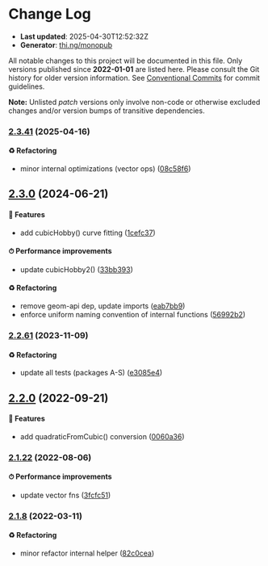 # Change Log

- **Last updated**: 2025-04-30T12:52:32Z
- **Generator**: [thi.ng/monopub](https://thi.ng/monopub)

All notable changes to this project will be documented in this file.
Only versions published since **2022-01-01** are listed here.
Please consult the Git history for older version information.
See [Conventional Commits](https://conventionalcommits.org/) for commit guidelines.

**Note:** Unlisted _patch_ versions only involve non-code or otherwise excluded changes
and/or version bumps of transitive dependencies.

### [2.3.41](https://github.com/thi-ng/umbrella/tree/@thi.ng/geom-splines@2.3.41) (2025-04-16)

#### ♻️ Refactoring

- minor internal optimizations (vector ops) ([08c58f6](https://github.com/thi-ng/umbrella/commit/08c58f6))

## [2.3.0](https://github.com/thi-ng/umbrella/tree/@thi.ng/geom-splines@2.3.0) (2024-06-21)

#### 🚀 Features

- add cubicHobby() curve fitting ([1cefc37](https://github.com/thi-ng/umbrella/commit/1cefc37))

#### ⏱ Performance improvements

- update cubicHobby2() ([33bb393](https://github.com/thi-ng/umbrella/commit/33bb393))

#### ♻️ Refactoring

- remove geom-api dep, update imports ([eab7bb9](https://github.com/thi-ng/umbrella/commit/eab7bb9))
- enforce uniform naming convention of internal functions ([56992b2](https://github.com/thi-ng/umbrella/commit/56992b2))

### [2.2.61](https://github.com/thi-ng/umbrella/tree/@thi.ng/geom-splines@2.2.61) (2023-11-09)

#### ♻️ Refactoring

- update all tests (packages A-S) ([e3085e4](https://github.com/thi-ng/umbrella/commit/e3085e4))

## [2.2.0](https://github.com/thi-ng/umbrella/tree/@thi.ng/geom-splines@2.2.0) (2022-09-21)

#### 🚀 Features

- add quadraticFromCubic() conversion ([0060a36](https://github.com/thi-ng/umbrella/commit/0060a36))

### [2.1.22](https://github.com/thi-ng/umbrella/tree/@thi.ng/geom-splines@2.1.22) (2022-08-06)

#### ⏱ Performance improvements

- update vector fns ([3fcfc51](https://github.com/thi-ng/umbrella/commit/3fcfc51))

### [2.1.8](https://github.com/thi-ng/umbrella/tree/@thi.ng/geom-splines@2.1.8) (2022-03-11)

#### ♻️ Refactoring

- minor refactor internal helper ([82c0cea](https://github.com/thi-ng/umbrella/commit/82c0cea))
